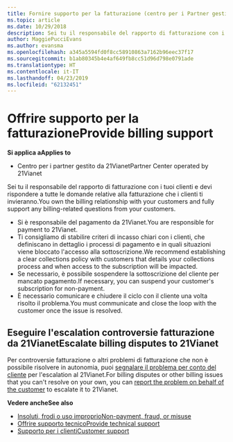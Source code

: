 ```yaml
---
title: Fornire supporto per la fatturazione (centro per i Partner gestito da 21Vianet)
ms.topic: article
ms.date: 10/29/2018
description: Sei tu il responsabile del rapporto di fatturazione con i tuoi clienti e devi rispondere a tutte le domande relative alla fatturazione che i clienti ti invieranno.
author: MaggiePucciEvans
ms.author: evansma
ms.openlocfilehash: a345a5594fd0f8cc58910863a7162b96eec37f17
ms.sourcegitcommit: b1ab80345b4e4af649fb8cc51d96d798e0791ade
ms.translationtype: HT
ms.contentlocale: it-IT
ms.lasthandoff: 04/23/2019
ms.locfileid: "62132451"
---
```

# <a name="provide-billing-support"></a><span data-ttu-id="3347e-103">Offrire supporto per la fatturazione</span><span class="sxs-lookup"><span data-stu-id="3347e-103">Provide billing support</span></span>

<span data-ttu-id="3347e-104">**Si applica a**</span><span class="sxs-lookup"><span data-stu-id="3347e-104">**Applies to**</span></span>

-   <span data-ttu-id="3347e-105">Centro per i partner gestito da 21Vianet</span><span class="sxs-lookup"><span data-stu-id="3347e-105">Partner Center operated by 21Vianet</span></span>

<span data-ttu-id="3347e-106">Sei tu il responsabile del rapporto di fatturazione con i tuoi clienti e devi rispondere a tutte le domande relative alla fatturazione che i clienti ti invieranno.</span><span class="sxs-lookup"><span data-stu-id="3347e-106">You own the billing relationship with your customers and fully support any billing-related questions from your customers.</span></span>

-   <span data-ttu-id="3347e-107">Si è responsabile del pagamento da 21Vianet.</span><span class="sxs-lookup"><span data-stu-id="3347e-107">You are responsible for payment to 21Vianet.</span></span>
-   <span data-ttu-id="3347e-108">Ti consigliamo di stabilire criteri di incasso chiari con i clienti, che definiscano in dettaglio i processi di pagamento e in quali situazioni viene bloccato l'accesso alla sottoscrizione.</span><span class="sxs-lookup"><span data-stu-id="3347e-108">We recommend establishing a clear collections policy with customers that details your collections process and when access to the subscription will be impacted.</span></span>
-   <span data-ttu-id="3347e-109">Se necessario, è possibile sospendere la sottoscrizione del cliente per mancato pagamento.</span><span class="sxs-lookup"><span data-stu-id="3347e-109">If necessary, you can suspend your customer's subscription for non-payment.</span></span>
-   <span data-ttu-id="3347e-110">È necessario comunicare e chiudere il ciclo con il cliente una volta risolto il problema.</span><span class="sxs-lookup"><span data-stu-id="3347e-110">You must communicate and close the loop with the customer once the issue is resolved.</span></span>

## <a href="" id="billingdisputes"></a><span data-ttu-id="3347e-111">Eseguire l'escalation controversie fatturazione da 21Vianet</span><span class="sxs-lookup"><span data-stu-id="3347e-111">Escalate billing disputes to 21Vianet</span></span>

<span data-ttu-id="3347e-112">Per controversie fatturazione o altri problemi di fatturazione che non è possibile risolvere in autonomia, puoi [segnalare il problema per conto del cliente](report-problems-on-behalf-of-a-customer.md) per l'escalation al 21Vianet.</span><span class="sxs-lookup"><span data-stu-id="3347e-112">For billing disputes or other billing issues that you can't resolve on your own, you can [report the problem on behalf of the customer](report-problems-on-behalf-of-a-customer.md) to escalate it to 21Vianet.</span></span>

<span data-ttu-id="3347e-113">**Vedere anche**</span><span class="sxs-lookup"><span data-stu-id="3347e-113">**See also**</span></span>

-   [<span data-ttu-id="3347e-114">Insoluti, frodi o uso improprio</span><span class="sxs-lookup"><span data-stu-id="3347e-114">Non-payment, fraud, or misuse</span></span>](non-payment-fraud-or-misuse.md)
-   [<span data-ttu-id="3347e-115">Offrire supporto tecnico</span><span class="sxs-lookup"><span data-stu-id="3347e-115">Provide technical support</span></span>](provide-technical-support.md)
-   [<span data-ttu-id="3347e-116">Supporto per i clienti</span><span class="sxs-lookup"><span data-stu-id="3347e-116">Customer support</span></span>](customer-support.md)

